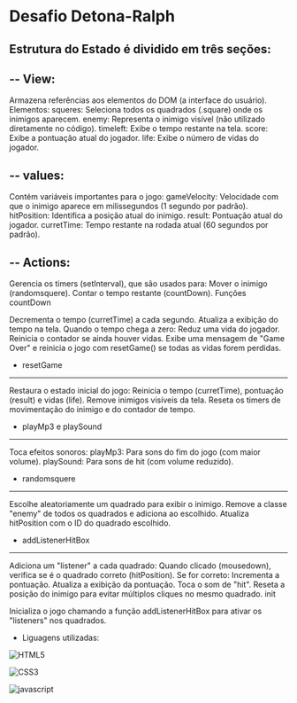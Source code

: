 # Desafio Detona-Ralph

 Estrutura do Estado é dividido em três seções:
---

-- View:
---

Armazena referências aos elementos do DOM (a interface do usuário).
Elementos:
squeres: Seleciona todos os quadrados (.square) onde os inimigos aparecem.
enemy: Representa o inimigo visível (não utilizado diretamente no código).
timeleft: Exibe o tempo restante na tela.
score: Exibe a pontuação atual do jogador.
life: Exibe o número de vidas do jogador.

-- values:
---

Contém variáveis importantes para o jogo:
gameVelocity: Velocidade com que o inimigo aparece em milissegundos (1 segundo por padrão).
hitPosition: Identifica a posição atual do inimigo.
result: Pontuação atual do jogador.
curretTime: Tempo restante na rodada atual (60 segundos por padrão).

-- Actions:
---


Gerencia os timers (setInterval), que são usados para:
Mover o inimigo (randomsquere).
Contar o tempo restante (countDown).
Funções
countDown

Decrementa o tempo (curretTime) a cada segundo.
Atualiza a exibição do tempo na tela.
Quando o tempo chega a zero:
Reduz uma vida do jogador.
Reinicia o contador se ainda houver vidas.
Exibe uma mensagem de "Game Over" e reinicia o jogo com resetGame() se todas as vidas forem perdidas.

- resetGame
---

Restaura o estado inicial do jogo:
Reinicia o tempo (curretTime), pontuação (result) e vidas (life).
Remove inimigos visíveis da tela.
Reseta os timers de movimentação do inimigo e do contador de tempo.

- playMp3 e playSound
---

Toca efeitos sonoros:
playMp3: Para sons do fim do jogo (com maior volume).
playSound: Para sons de hit (com volume reduzido).

- randomsquere
---

Escolhe aleatoriamente um quadrado para exibir o inimigo.
Remove a classe "enemy" de todos os quadrados e adiciona ao escolhido.
Atualiza hitPosition com o ID do quadrado escolhido.

- addListenerHitBox
---

Adiciona um "listener" a cada quadrado:
Quando clicado (mousedown), verifica se é o quadrado correto (hitPosition).
Se for correto:
Incrementa a pontuação.
Atualiza a exibição da pontuação.
Toca o som de "hit".
Reseta a posição do inimigo para evitar múltiplos cliques no mesmo quadrado.
init

Inicializa o jogo chamando a função addListenerHitBox para ativar os "listeners" nos quadrados.


- Liguagens utilizadas:



![HTML5](https://img.shields.io/badge/HTML5-E34F26?style=for-the-badge&logo=html5&logoColor=white)

![CSS3](https://img.shields.io/badge/CSS3-1572B6?style=for-the-badge&logo=css3&logoColor=white)

![javascript](https://img.shields.io/badge/JavaScript-F7DF1E?style=for-the-badge&logo=javascript&logoColor=black)
